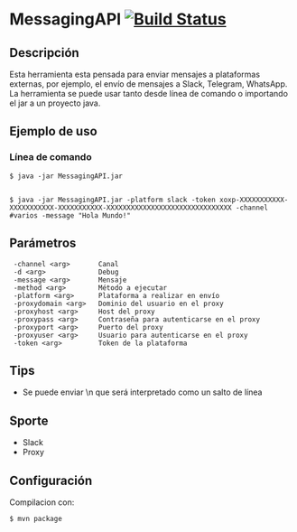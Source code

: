 # MessagingAPI [![Build Status](https://travis-ci.org/thelabs-dev/messaging-api.svg?branch=master)](https://travis-ci.org/thelabs-dev/messaging-api)
## Descripción
Esta herramienta esta pensada para enviar mensajes a plataformas externas, por ejemplo, el envío de mensajes a Slack, Telegram, WhatsApp.
La herramienta se puede usar tanto desde línea de comando o importando el jar a un proyecto java.


## Ejemplo de uso
### Línea de comando
	$ java -jar MessagingAPI.jar 


	$ java -jar MessagingAPI.jar -platform slack -token xoxp-XXXXXXXXXXX-XXXXXXXXXXX-XXXXXXXXXXX-XXXXXXXXXXXXXXXXXXXXXXXXXXXXXXX -channel #varios -message "Hola Mundo!"

## Parámetros
```
 -channel <arg>       Canal
 -d <arg>             Debug
 -message <arg>       Mensaje
 -method <arg>        Método a ejecutar
 -platform <arg>      Plataforma a realizar en envío
 -proxydomain <arg>   Dominio del usuario en el proxy
 -proxyhost <arg>     Host del proxy
 -proxypass <arg>     Contraseña para autenticarse en el proxy
 -proxyport <arg>     Puerto del proxy
 -proxyuser <arg>     Usuario para autenticarse en el proxy
 -token <arg>         Token de la plataforma
```

## Tips
- Se puede enviar \n que será interpretado como un salto de línea

## Sporte
- Slack
- Proxy
  
## Configuración
Compilacion con:

    $ mvn package


